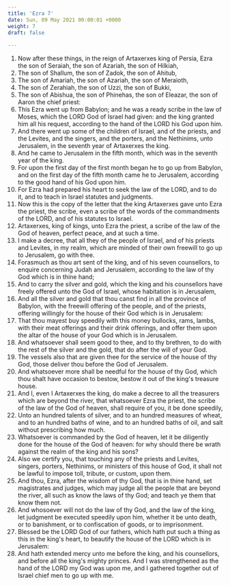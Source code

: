 ```yaml
---
title: 'Ezra 7'
date: Sun, 09 May 2021 00:00:01 +0000
weight: 7
draft: false
  
---
```


1. Now after these things, in the reign of Artaxerxes king of Persia, Ezra the son of Seraiah, the son of Azariah, the son of Hilkiah,
2. The son of Shallum, the son of Zadok, the son of Ahitub,
3. The son of Amariah, the son of Azariah, the son of Meraioth,
4. The son of Zerahiah, the son of Uzzi, the son of Bukki,
5. The son of Abishua, the son of Phinehas, the son of Eleazar, the son of Aaron the chief priest:
6. This Ezra went up from Babylon; and he was a ready scribe in the law of Moses, which the LORD God of Israel had given: and the king granted him all his request, according to the hand of the LORD his God upon him.
7. And there went up some of the children of Israel, and of the priests, and the Levites, and the singers, and the porters, and the Nethinims, unto Jerusalem, in the seventh year of Artaxerxes the king.
8. And he came to Jerusalem in the fifth month, which was in the seventh year of the king.
9. For upon the first day of the first month began he to go up from Babylon, and on the first day of the fifth month came he to Jerusalem, according to the good hand of his God upon him.
10. For Ezra had prepared his heart to seek the law of the LORD, and to do it, and to teach in Israel statutes and judgments.
11. Now this is the copy of the letter that the king Artaxerxes gave unto Ezra the priest, the scribe, even a scribe of the words of the commandments of the LORD, and of his statutes to Israel.
12. Artaxerxes, king of kings, unto Ezra the priest, a scribe of the law of the God of heaven, perfect peace, and at such a time.
13. I make a decree, that all they of the people of Israel, and of his priests and Levites, in my realm, which are minded of their own freewill to go up to Jerusalem, go with thee.
14. Forasmuch as thou art sent of the king, and of his seven counsellors, to enquire concerning Judah and Jerusalem, according to the law of thy God which is in thine hand;
15. And to carry the silver and gold, which the king and his counsellors have freely offered unto the God of Israel, whose habitation is in Jerusalem,
16. And all the silver and gold that thou canst find in all the province of Babylon, with the freewill offering of the people, and of the priests, offering willingly for the house of their God which is in Jerusalem:
17. That thou mayest buy speedily with this money bullocks, rams, lambs, with their meat offerings and their drink offerings, and offer them upon the altar of the house of your God which is in Jerusalem.
18. And whatsoever shall seem good to thee, and to thy brethren, to do with the rest of the silver and the gold, that do after the will of your God.
19. The vessels also that are given thee for the service of the house of thy God, those deliver thou before the God of Jerusalem.
20. And whatsoever more shall be needful for the house of thy God, which thou shalt have occasion to bestow, bestow it out of the king's treasure house.
21. And I, even I Artaxerxes the king, do make a decree to all the treasurers which are beyond the river, that whatsoever Ezra the priest, the scribe of the law of the God of heaven, shall require of you, it be done speedily,
22. Unto an hundred talents of silver, and to an hundred measures of wheat, and to an hundred baths of wine, and to an hundred baths of oil, and salt without prescribing how much.
23. Whatsoever is commanded by the God of heaven, let it be diligently done for the house of the God of heaven: for why should there be wrath against the realm of the king and his sons?
24. Also we certify you, that touching any of the priests and Levites, singers, porters, Nethinims, or ministers of this house of God, it shall not be lawful to impose toll, tribute, or custom, upon them.
25. And thou, Ezra, after the wisdom of thy God, that is in thine hand, set magistrates and judges, which may judge all the people that are beyond the river, all such as know the laws of thy God; and teach ye them that know them not.
26. And whosoever will not do the law of thy God, and the law of the king, let judgment be executed speedily upon him, whether it be unto death, or to banishment, or to confiscation of goods, or to imprisonment.
27. Blessed be the LORD God of our fathers, which hath put such a thing as this in the king's heart, to beautify the house of the LORD which is in Jerusalem:
28. And hath extended mercy unto me before the king, and his counsellors, and before all the king's mighty princes. And I was strengthened as the hand of the LORD my God was upon me, and I gathered together out of Israel chief men to go up with me.
